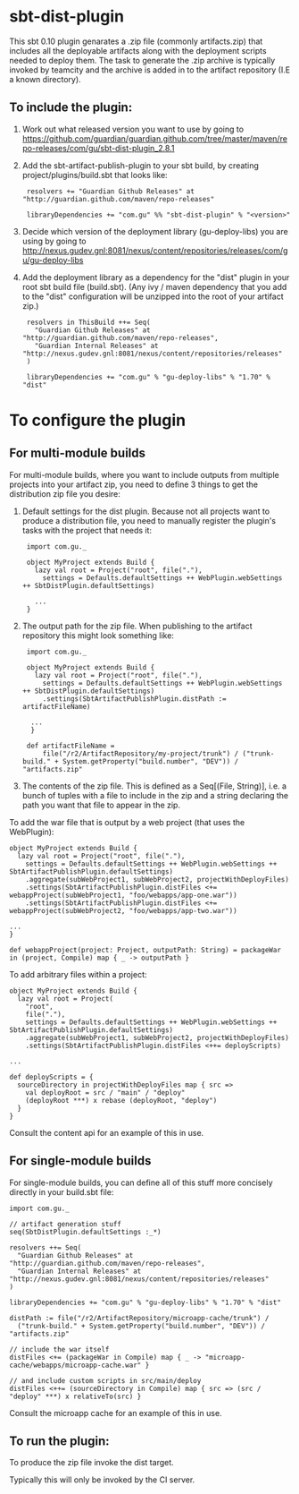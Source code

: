 sbt-dist-plugin
===========================

This sbt 0.10 plugin genarates a .zip file (commonly artifacts.zip) that includes all the deployable
artifacts along with the deployment scripts needed to deploy them. The task to generate the .zip archive
is typically invoked by teamcity and the archive is added in to the artifact repository (I.E a known directory).


To include the plugin:
----------------------

1. Work out what released version you want to use by going to
<https://github.com/guardian/guardian.github.com/tree/master/maven/repo-releases/com/gu/sbt-dist-plugin_2.8.1>

2. Add the sbt-artifact-publish-plugin to your sbt build, by creating project/plugins/build.sbt that looks like:

        resolvers += "Guardian Github Releases" at "http://guardian.github.com/maven/repo-releases"

        libraryDependencies += "com.gu" %% "sbt-dist-plugin" % "<version>"

3. Decide which version of the deployment library (gu-deploy-libs) you are using by going
to <http://nexus.gudev.gnl:8081/nexus/content/repositories/releases/com/gu/gu-deploy-libs>

4. Add the deployment library as a dependency for the "dist" plugin in your root sbt build file (build.sbt). (Any ivy / maven
dependency that you add to the "dist" configuration will be unzipped into the root of your artifact zip.)

        resolvers in ThisBuild ++= Seq(
          "Guardian Github Releases" at "http://guardian.github.com/maven/repo-releases",
          "Guardian Internal Releases" at "http://nexus.gudev.gnl:8081/nexus/content/repositories/releases"
        )

        libraryDependencies += "com.gu" % "gu-deploy-libs" % "1.70" % "dist"


To configure the plugin
========================

For multi-module builds
-----------------------

For multi-module builds, where you want to include outputs from multiple projects into your artifact zip, you need to
define 3 things to get the distribution zip file you desire:

1. Default settings for the dist plugin. Because not all projects want to produce a distribution file, you need to manually
register the plugin's tasks with the project that needs it:

        import com.gu._

        object MyProject extends Build {
          lazy val root = Project("root", file("."),
            settings = Defaults.defaultSettings ++ WebPlugin.webSettings ++ SbtDistPlugin.defaultSettings)

          ...
        }

2. The output path for the zip file. When publishing to the artifact repository this might look something like:

        import com.gu._

        object MyProject extends Build {
          lazy val root = Project("root", file("."),
            settings = Defaults.defaultSettings ++ WebPlugin.webSettings ++ SbtDistPlugin.defaultSettings)
            .settings(SbtArtifactPublishPlugin.distPath := artifactFileName)

         ...
         }

        def artifactFileName =
            file("/r2/ArtifactRepository/my-project/trunk") / ("trunk-build." + System.getProperty("build.number", "DEV")) / "artifacts.zip"

3. The contents of the zip file. This is defined as a Seq[(File, String)], i.e. a bunch of tuples with a file to include
in the zip and a string declaring the path you want that file to appear in the zip.

  To add the war file that is output by a web project (that uses the WebPlugin):

	object MyProject extends Build {
	  lazy val root = Project("root", file("."),
	    settings = Defaults.defaultSettings ++ WebPlugin.webSettings ++ SbtArtifactPublishPlugin.defaultSettings)
	    .aggregate(subWebProject1, subWebProject2, projectWithDeployFiles)
	    .settings(SbtArtifactPublishPlugin.distFiles <+= webappProject(subWebProject1, "foo/webapps/app-one.war"))
	    .settings(SbtArtifactPublishPlugin.distFiles <+= webappProject(subWebProject2, "foo/webapps/app-two.war"))

	...
	}

	def webappProject(project: Project, outputPath: String) = packageWar in (project, Compile) map { _ -> outputPath }

To add arbitrary files within a project:

	object MyProject extends Build {
	  lazy val root = Project(
	    "root",
	    file("."),
	    settings = Defaults.defaultSettings ++ WebPlugin.webSettings ++ SbtArtifactPublishPlugin.defaultSettings)
	    .aggregate(subWebProject1, subWebProject2, projectWithDeployFiles)
	    .settings(SbtArtifactPublishPlugin.distFiles <++= deployScripts)

	...

	def deployScripts = {
	  sourceDirectory in projectWithDeployFiles map { src =>
	    val deployRoot = src / "main" / "deploy"
	    (deployRoot ***) x rebase (deployRoot, "deploy")
	  }
	}

Consult the content api for an example of this in use.


For single-module builds
------------------------

For single-module builds, you can define all of this stuff more concisely directly in your build.sbt file:

    import com.gu._

    // artifact generation stuff
    seq(SbtDistPlugin.defaultSettings :_*)

    resolvers ++= Seq(
      "Guardian Github Releases" at "http://guardian.github.com/maven/repo-releases",
      "Guardian Internal Releases" at "http://nexus.gudev.gnl:8081/nexus/content/repositories/releases"
    )

    libraryDependencies += "com.gu" % "gu-deploy-libs" % "1.70" % "dist"

    distPath := file("/r2/ArtifactRepository/microapp-cache/trunk") /
      ("trunk-build." + System.getProperty("build.number", "DEV")) / "artifacts.zip"

    // include the war itself
    distFiles <+= (packageWar in Compile) map { _ -> "microapp-cache/webapps/microapp-cache.war" }

    // and include custom scripts in src/main/deploy
    distFiles <++= (sourceDirectory in Compile) map { src => (src / "deploy" ***) x relativeTo(src) }

Consult the microapp cache for an example of this in use.


To run the plugin:
------------------

To produce the zip file invoke the dist target.

Typically this will only be invoked by the CI server.
